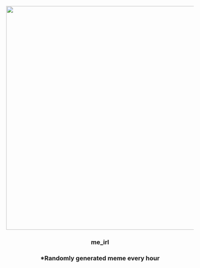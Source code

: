 <p align="center">
        <img src="https://i.redd.it/l74czg9n1qo81.jpg" width="600" height="600">
        </p>
        <h3 align="center">me_irl</h3>
        <h3 align="center">*Randomly generated meme every hour</h3>
    